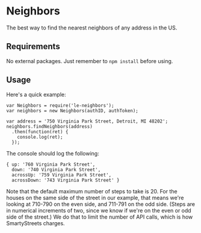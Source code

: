 # Neighbors
The best way to find the nearest neighbors of any address in the US.

## Requirements

No external packages. Just remember to `npm install` before using.

## Usage

Here's a quick example:

```
var Neighbors = require('le-neighbors');
var neighbors = new Neighbors(authID, authToken);

var address = '750 Virginia Park Street, Detroit, MI 48202';
neighbors.findNeighbors(address)
  .then(function(ret) {
    console.log(ret);
  });
```

The console should log the following:

```
{ up: '760 Virginia Park Street',
  down: '740 Virginia Park Street',
  acrossUp: '759 Virginia Park Street',
  acrossDown: '743 Virginia Park Street' }
``` 

Note that the default maximum number of steps to take is 20. For the houses on the same side of the street in our example, that means we're looking at 710-790 on the even side, and 711-791 on the odd side. (Steps are in numerical increments of two, since we know if we're on the even or odd side of the street.) We do that to limit the number of API calls, which is how SmartyStreets charges.
